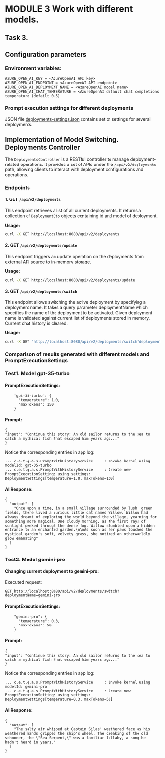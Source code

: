 # MODULE 3 Work with different models. 
## Task 3. 

## Configuration parameters
### Environment variables:
```
AZURE_OPEN_AI_KEY = <AzureOpenAI API key>
AZURE_OPEN_AI_ENDPOINT = <AzureOpenAI API endpoint>
AZURE_OPEN_AI_DEPLOYMENT_NAME = <AzureOpenAI model name>
AZURE_OPEN_AI_CHAT_TEMPERATURE = <AzureOpenAI default chat completions temperature (defailt 0.5)
```
### Prompt execution settings for different deployments
JSON file [deployments-settings.json](src/main/resources/config/deployments-settings.json)
contains set of settings for several deployments.

## Implementation of Model Switching. Deployments Controller

The `DeploymentsController` is a RESTful controller to manage deployment-related operations. 
It provides a set of APIs under the `/api/v2/deployments` path, allowing clients to interact with deployment configurations and operations.

### Endpoints
#### 1. GET `/api/v2/deployments`
This endpoint retrieves a list of all current deployments. 
It returns a collection of `DeploymentDto` objects containing id and model of deployment.

**Usage:**
```bash
curl -X GET http://localhost:8080/api/v2/deployments
```

#### 2. GET `/api/v2/deployments/update`
This endpoint triggers an update operation on the deployments from external API source to in-memory storage.

**Usage:**
```bash
curl -X GET http://localhost:8080/api/v2/deployments/update
```

#### 3. GET `/api/v2/deployments/switch`
This endpoint allows switching the active deployment by specifying a deployment name. 
It takes a query parameter deploymentName which specifies the name of the deployment to be activated.
Given deployment name is validated against current list of deployments stored in memory. 
Current chat history is cleared.

**Usage:**
```bash
curl -X GET "http://localhost:8080/api/v2/deployments/switch?deploymentName=<name>"
```

### Comparison of results generated with different models and **PromptExecutionSettings**
### Test1. Model **gpt-35-turbo**
#### PromptExecutionSettings:
```
    "gpt-35-turbo": {
      "temperature": 1.0,
      "maxTokens": 150
    }
```
#### Prompt:
```
{
"input": "Continue this story: An old sailor returns to the sea to catch a mythical fish that escaped him years ago..."
}
```
Notice the corresponding entries in app log:
```
... c.e.t.g.a.s.PromptWithHistoryService     : Invoke kernel using modelId: gpt-35-turbo
... c.e.t.g.a.s.PromptWithHistoryService     : Create new PromptExecutionSettings using settings: DeploymentSettings[temperature=1.0, maxTokens=150]
```
#### AI Response:
```
{
  "output": [
    "Once upon a time, in a small village surrounded by lush, green fields, there lived a curious little cat named Willow. Willow had always dreamt of exploring the world beyond the village, yearning for something more magical. One cloudy morning, as the first rays of sunlight peeked through the dense fog, Willow stumbled upon a hidden entrance to an enchanted garden.\n\nAs soon as her paws touched the mystical garden's soft, velvety grass, she noticed an otherworldly glow emanating"
  ]
}
```

### Test2. Model **gemini-pro**
#### Changing current deployment to **gemini-pro**:
Executed request: 
```
GET http://localhost:8080/api/v2/deployments/switch?deploymentName=gemini-pro
```

#### PromptExecutionSettings:
```
    "gemini-pro": {
      "temperature": 0.3,
      "maxTokens": 50
    }
```
#### Prompt:
```
{
"input": "Continue this story: An old sailor returns to the sea to catch a mythical fish that escaped him years ago..."
}
```
Notice the corresponding entries in app log:
```
... c.e.t.g.a.s.PromptWithHistoryService     : Invoke kernel using modelId: gemini-pro
... c.e.t.g.a.s.PromptWithHistoryService     : Create new PromptExecutionSettings using settings: DeploymentSettings[temperature=0.3, maxTokens=50]
```
#### AI Response:
```
{
  "output": [
    "The salty air whipped at Captain Silas' weathered face as his weathered hands gripped the ship's wheel. The creaking of the old schooner, the \"Sea Serpent,\" was a familiar lullaby, a song he hadn't heard in years."
  ]
}
```
